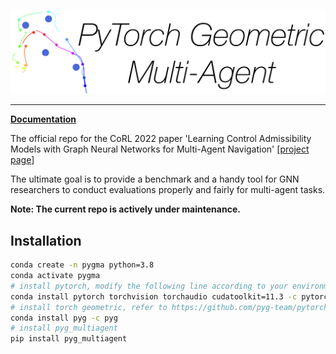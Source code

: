 ![logo](https://raw.githubusercontent.com/rainorangelemon/pygma_sphinx_theme/master/pygma_sphinx_theme/static/img/text_logo.png)

-----------------------

**[Documentation](https://pytorch-geometric-multiagent.readthedocs.io/en/latest/)**

The official repo for the CoRL 2022 paper 'Learning Control Admissibility Models with Graph Neural Networks for Multi-Agent Navigation' [[project page](https://rainorangelemon.github.io/CoRL2022/)]

<!--The current repo only includes GNN for control. For planning methods such as CBS and SIPP, please stay tuned.-->

The ultimate goal is to provide a benchmark and a handy tool for GNN researchers to conduct evaluations properly and fairly for multi-agent tasks.

**Note: The current repo is actively under maintenance.**

## Installation

```bash
conda create -n pygma python=3.8
conda activate pygma
# install pytorch, modify the following line according to your environment
conda install pytorch torchvision torchaudio cudatoolkit=11.3 -c pytorch
# install torch geometric, refer to https://github.com/pyg-team/pytorch_geometric
conda install pyg -c pyg
# install pyg_multiagent
pip install pyg_multiagent
```
